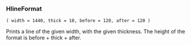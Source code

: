 ### HlineFormat

``` suneido
( width = 1440, thick = 10, before = 120, after = 120 )
```

Prints a line of the given width, with the given thickness.
The height of the format is before + thick + after.